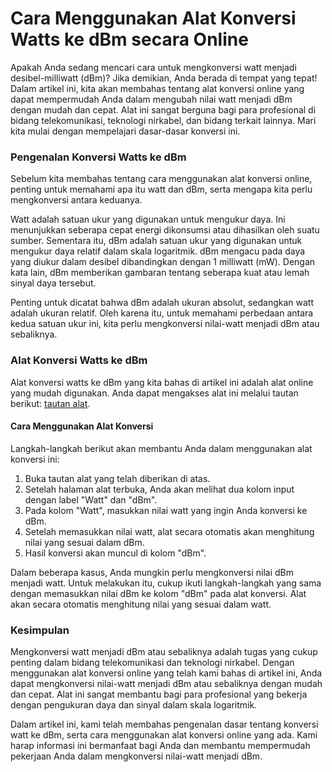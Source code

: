 Cara Menggunakan Alat Konversi Watts ke dBm secara Online
=========================================================

Apakah Anda sedang mencari cara untuk mengkonversi watt menjadi desibel-milliwatt (dBm)? Jika demikian, Anda berada di tempat yang tepat! Dalam artikel ini, kita akan membahas tentang alat konversi online yang dapat mempermudah Anda dalam mengubah nilai watt menjadi dBm dengan mudah dan cepat. Alat ini sangat berguna bagi para profesional di bidang telekomunikasi, teknologi nirkabel, dan bidang terkait lainnya. Mari kita mulai dengan mempelajari dasar-dasar konversi ini.

### Pengenalan Konversi Watts ke dBm

Sebelum kita membahas tentang cara menggunakan alat konversi online, penting untuk memahami apa itu watt dan dBm, serta mengapa kita perlu mengkonversi antara keduanya.

Watt adalah satuan ukur yang digunakan untuk mengukur daya. Ini menunjukkan seberapa cepat energi dikonsumsi atau dihasilkan oleh suatu sumber. Sementara itu, dBm adalah satuan ukur yang digunakan untuk mengukur daya relatif dalam skala logaritmik. dBm mengacu pada daya yang diukur dalam desibel dibandingkan dengan 1 milliwatt (mW). Dengan kata lain, dBm memberikan gambaran tentang seberapa kuat atau lemah sinyal daya tersebut.

Penting untuk dicatat bahwa dBm adalah ukuran absolut, sedangkan watt adalah ukuran relatif. Oleh karena itu, untuk memahami perbedaan antara kedua satuan ukur ini, kita perlu mengkonversi nilai-watt menjadi dBm atau sebaliknya.

### Alat Konversi Watts ke dBm

Alat konversi watts ke dBm yang kita bahas di artikel ini adalah alat online yang mudah digunakan. Anda dapat mengakses alat ini melalui tautan berikut: [tautan alat](https://www.onlinecalculatorsfree.com/id/convert/watts-to-dbm.html).

#### Cara Menggunakan Alat Konversi

Langkah-langkah berikut akan membantu Anda dalam menggunakan alat konversi ini:

1. Buka tautan alat yang telah diberikan di atas.
2. Setelah halaman alat terbuka, Anda akan melihat dua kolom input dengan label "Watt" dan "dBm".
3. Pada kolom "Watt", masukkan nilai watt yang ingin Anda konversi ke dBm.
4. Setelah memasukkan nilai watt, alat secara otomatis akan menghitung nilai yang sesuai dalam dBm.
5. Hasil konversi akan muncul di kolom "dBm".

Dalam beberapa kasus, Anda mungkin perlu mengkonversi nilai dBm menjadi watt. Untuk melakukan itu, cukup ikuti langkah-langkah yang sama dengan memasukkan nilai dBm ke kolom "dBm" pada alat konversi. Alat akan secara otomatis menghitung nilai yang sesuai dalam watt.

### Kesimpulan

Mengkonversi watt menjadi dBm atau sebaliknya adalah tugas yang cukup penting dalam bidang telekomunikasi dan teknologi nirkabel. Dengan menggunakan alat konversi online yang telah kami bahas di artikel ini, Anda dapat mengkonversi nilai-watt menjadi dBm atau sebaliknya dengan mudah dan cepat. Alat ini sangat membantu bagi para profesional yang bekerja dengan pengukuran daya dan sinyal dalam skala logaritmik.

Dalam artikel ini, kami telah membahas pengenalan dasar tentang konversi watt ke dBm, serta cara menggunakan alat konversi online yang ada. Kami harap informasi ini bermanfaat bagi Anda dan membantu mempermudah pekerjaan Anda dalam mengkonversi nilai-watt menjadi dBm.